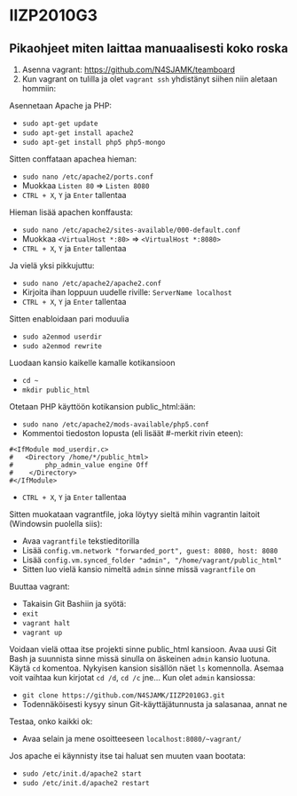 # IIZP2010G3

## Pikaohjeet miten laittaa manuaalisesti koko roska

1. Asenna vagrant: https://github.com/N4SJAMK/teamboard
2. Kun vagrant on tulilla ja olet `vagrant ssh` yhdistänyt siihen niin aletaan hommiin:

Asennetaan Apache ja PHP:

* `sudo apt-get update`
* `sudo apt-get install apache2`
* `sudo apt-get install php5 php5-mongo`

Sitten conffataan apachea hieman:

* `sudo nano /etc/apache2/ports.conf`
* Muokkaa `Listen 80` => `Listen 8080`
* `CTRL + X`, `Y` ja `Enter` tallentaa

Hieman lisää apachen konffausta:

* `sudo nano /etc/apache2/sites-available/000-default.conf`
* Muokkaa `<VirtualHost *:80>` => `<VirtualHost *:8080>`
* `CTRL + X`, `Y` ja `Enter` tallentaa

Ja vielä yksi pikkujuttu:

* `sudo nano /etc/apache2/apache2.conf`
* Kirjoita ihan loppuun uudelle riville: `ServerName localhost`
* `CTRL + X`, `Y` ja `Enter` tallentaa

Sitten enabloidaan pari moduulia

* `sudo a2enmod userdir`
* `sudo a2enmod rewrite`

Luodaan kansio kaikelle kamalle kotikansioon

* `cd ~`
* `mkdir public_html`

Otetaan PHP käyttöön kotikansion public_html:ään:

* `sudo nano /etc/apache2/mods-available/php5.conf`
* Kommentoi tiedoston lopusta (eli lisäät #-merkit rivin eteen):

```
#<IfModule mod_userdir.c>
#   <Directory /home/*/public_html>
#        php_admin_value engine Off
#    </Directory>
#</IfModule>
```

* `CTRL + X`, `Y` ja `Enter` tallentaa

Sitten muokataan vagrantfile, joka löytyy sieltä mihin vagrantin laitoit (Windowsin puolella siis):

* Avaa `vagrantfile` tekstieditorilla
* Lisää `config.vm.network "forwarded_port", guest: 8080, host: 8080`
* Lisää `config.vm.synced_folder "admin", "/home/vagrant/public_html"`
* Sitten luo vielä kansio nimeltä `admin` sinne missä `vagrantfile` on

Buuttaa vagrant:

* Takaisin Git Bashiin ja syötä:
* `exit`
* `vagrant halt`
* `vagrant up`

Voidaan vielä ottaa itse projekti sinne public_html kansioon. Avaa uusi Git Bash ja suunnista sinne missä sinulla on äskeinen `admin` kansio luotuna. Käytä `cd` komentoa. Nykyisen kansion sisällön näet `ls` komennolla. Asemaa voit vaihtaa kun kirjotat `cd /d`, `cd /c` jne... Kun olet `admin` kansiossa:

* `git clone https://github.com/N4SJAMK/IIZP2010G3.git`
* Todennäköisesti kysyy sinun Git-käyttäjätunnusta ja salasanaa, annat ne

Testaa, onko kaikki ok:

* Avaa selain ja mene osoitteeseen `localhost:8080/~vagrant/`

Jos apache ei käynnisty itse tai haluat sen muuten vaan bootata:

* `sudo /etc/init.d/apache2 start`
* `sudo /etc/init.d/apache2 restart`
